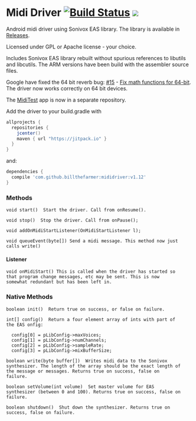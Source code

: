# Midi Driver [![Build Status](https://travis-ci.org/billthefarmer/mididriver.svg?branch=master)](https://travis-ci.org/billthefarmer/mididriver) [![](https://jitpack.io/v/billthefarmer/mididriver.svg)](https://jitpack.io/#billthefarmer/mididriver)

Android midi driver using Sonivox EAS library. The library is
available in
[Releases](https://github.com/billthefarmer/mididriver/releases).

Licensed under GPL or Apache license - your choice.

Includes Sonivox EAS library rebuilt without spurious references to
libutils and libcutils. The ARM versions have been build with the
assembler source files.

Google have fixed the 64 bit reverb bug:
[#15](https://github.com/billthefarmer/mididriver/issues/15) -
[Fix math functions for 64-bit](https://github.com/android/platform_external_sonivox/commit/d216e303f65f5e36ffba92d342a8c61f753c98d7). The
driver now works correctly on 64 bit devices.

The [MidiTest](https://github.com/billthefarmer/miditest) app is now
in a separate repository.

Add the driver to your build.gradle with
```gradle
allprojects {
  repositories {
    jcenter()
    maven { url "https://jitpack.io" }
  }
}
```
and:
```gradle
dependencies {
  compile 'com.github.billthefarmer:mididriver:v1.12'
}
```
### Methods

	void start()  Start the driver. Call from onResume().

	void stop()  Stop the driver. Call from onPause();

	void addOnMidiStartListener(OnMidiStartListener l);

	void queueEvent(byte[]) Send a midi message. This method now just
    calls write()

#### Listener

	void onMidiStart() This is called when the driver has started so
    that program change messages, etc may be sent. This is now
    somewhat redundant but has been left in.

### Native Methods

	boolean init()  Return true on success, or false on failure.
	
	int[] config()  Return a four element array of ints with part of
	the EAS onfig:

      config[0] = pLibConfig->maxVoices;
      config[1] = pLibConfig->numChannels;
      config[2] = pLibConfig->sampleRate;
      config[3] = pLibConfig->mixBufferSize;

	boolean write(byte buffer[])  Writes midi data to the Sonivox
	synthesizer. The length of the array should be the exact length of
	the message or messages. Returns true on success, false on
	failure.

    boolean setVolume(int volume)  Set master volume for EAS
    synthesizer (between 0 and 100). Returns true on success, false on
    failure.

	boolean shutdown()  Shut down the synthesizer. Returns true on
	success, false on failure.
